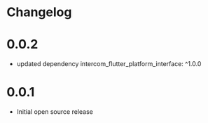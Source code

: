 # Changelog

# 0.0.2
- updated dependency intercom_flutter_platform_interface: ^1.0.0

# 0.0.1
- Initial open source release
